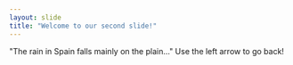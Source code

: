 ```yaml
---
layout: slide
title: "Welcome to our second slide!"
---
```

"The rain in Spain falls mainly on the plain..."
Use the left arrow to go back!
